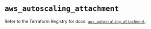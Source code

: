 # `aws_autoscaling_attachment`

Refer to the Terraform Registry for docs: [`aws_autoscaling_attachment`](https://registry.terraform.io/providers/hashicorp/aws/5.93.0/docs/resources/autoscaling_attachment).
